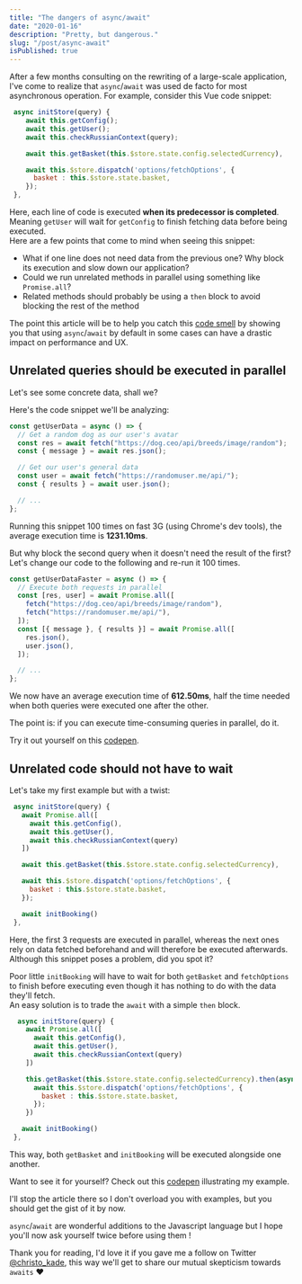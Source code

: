 ```yaml
---
title: "The dangers of async/await"
date: "2020-01-16"
description: "Pretty, but dangerous."
slug: "/post/async-await"
isPublished: true
---
```


After a few months consulting on the rewriting of a large-scale application, I've come to realize that `async`/`await` was used de facto for most asynchronous operation. For example, consider this Vue code snippet:

```javascript
 async initStore(query) {
    await this.getConfig();
    await this.getUser();
    await this.checkRussianContext(query);

    await this.getBasket(this.$store.state.config.selectedCurrency),

    await this.$store.dispatch('options/fetchOptions', {
      basket : this.$store.state.basket,
    });
 },
```

Here, each line of code is executed **when its predecessor is completed**. Meaning `getUser` will wait for `getConfig` to finish fetching data before being executed.  
Here are a few points that come to mind when seeing this snippet:

- What if one line does not need data from the previous one? Why block its execution and slow down our application?
- Could we run unrelated methods in parallel using something like `Promise.all`?
- Related methods should probably be using a `then` block to avoid blocking the rest of the method

The point this article will be to help you catch this [code smell](https://en.wikipedia.org/wiki/Code_smell) by showing you that using `async`/`await` by default in some cases can have a drastic impact on performance and UX.

## Unrelated queries should be executed in parallel

Let's see some concrete data, shall we?

Here's the code snippet we'll be analyzing:

```javascript
const getUserData = async () => {
  // Get a random dog as our user's avatar
  const res = await fetch("https://dog.ceo/api/breeds/image/random");
  const { message } = await res.json();

  // Get our user's general data
  const user = await fetch("https://randomuser.me/api/");
  const { results } = await user.json();

  // ...
};
```

Running this snippet 100 times on fast 3G (using Chrome's dev tools), the average execution time is **1231.10ms**.

But why block the second query when it doesn't need the result of the first? Let's change our code to the following and re-run it 100 times.

```javascript
const getUserDataFaster = async () => {
  // Execute both requests in parallel
  const [res, user] = await Promise.all([
    fetch("https://dog.ceo/api/breeds/image/random"),
    fetch("https://randomuser.me/api/"),
  ]);
  const [{ message }, { results }] = await Promise.all([
    res.json(),
    user.json(),
  ]);

  // ...
};
```

We now have an average execution time of **612.50ms**, half the time needed when both queries were executed one after the other.

The point is: if you can execute time-consuming queries in parallel, do it.

Try it out yourself on this [codepen](https://codepen.io/christopherkade/pen/bGNjMeP?editors=1010).

## Unrelated code should not have to wait

Let's take my first example but with a twist:

```javascript
 async initStore(query) {
   await Promise.all([
     await this.getConfig(),
     await this.getUser(),
     await this.checkRussianContext(query)
   ])

   await this.getBasket(this.$store.state.config.selectedCurrency),

   await this.$store.dispatch('options/fetchOptions', {
     basket : this.$store.state.basket,
   });

   await initBooking()
 },
```

Here, the first 3 requests are executed in parallel, whereas the next ones rely on data fetched beforehand and will therefore be executed afterwards. Although this snippet poses a problem, did you spot it?

Poor little `initBooking` will have to wait for both `getBasket` and `fetchOptions` to finish before executing even though it has nothing to do with the data they'll fetch.  
An easy solution is to trade the `await` with a simple `then` block.

```javascript
  async initStore(query) {
    await Promise.all([
      await this.getConfig(),
      await this.getUser(),
      await this.checkRussianContext(query)
    ])

    this.getBasket(this.$store.state.config.selectedCurrency).then(async () => {
      await this.$store.dispatch('options/fetchOptions', {
        basket : this.$store.state.basket,
      });
    })

   await initBooking()
 },
```

This way, both `getBasket` and `initBooking` will be executed alongside one another.

Want to see it for yourself? Check out this [codepen](https://codepen.io/christopherkade/pen/BayOZqV?editors=0010) illustrating my example.

I'll stop the article there so I don't overload you with examples, but you should get the gist of it by now.

`async`/`await` are wonderful additions to the Javascript language but I hope you'll now ask yourself twice before using them !

Thank you for reading, I'd love it if you gave me a follow on Twitter [@christo_kade](https://twitter.com/christo_kade), this way we'll get to share our mutual skepticism towards `awaits` ❤️
